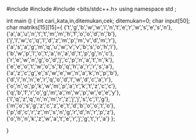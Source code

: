 #include <iostream>
#include <cstring>
#include <bits/stdc++.h>
using namespace std ;
  
int main () {
  int cari_kata,in,ditemukan,cek;
	ditemukan=0;
	char input[50];
	char matriks[15][15]={ {'t','g','b','w','w','i','n','t','e','r','w','s','e','s','n'},
						            {'a','a','u','n','t','t','m','m','h','f','o','o','d','n','b'},
						            {'j','l','w','c','q','l','d','z','m','p','m','v','d','m','r'},
						            {'a','s','a','g','m','q','u','w','v','v','b','s','o','h','i'},
					  	          {'b','w','p','l','o','t','a','n','a','d','t','p','g','n','c'},
						            {'r','e','w','n','g','o','d','j','c','p','n','a','t','n','k'},
						            {'e','e','o','t','w','o','s','b','q','h','a','r','r','s','a'},
						            {'a','z','c','g','e','s','w','e','w','n','a','k','n','p','b'},
						            {'d','i','n','n','e','r','q','o','d','l','w','d','c','a','r'},
						            {'o','n','o','p','k','w','m','p','a','r','k','t','z','c','c'},
						            {'q','b','f','r','o','g','m','a','m','w','p','w','e','e','y'},
						            {'l','q','z','q','n','n','m','r','z','j','j','s','c','l','g'},
						            {'m','o','s','g','z','c','z','e','t','d','b','o','o','t','o'},
						            {'p','d','c','r','z','m','s','n','g','r','d','n','r','p','z'},
						            {'o','h','n','k','z','w','a','t','e','r','j','g','t','r','a'}
						            };
						


}
